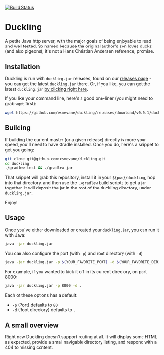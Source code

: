 [![Build Status](https://travis-ci.org/esmevane/duckling.svg?branch=master)](https://travis-ci.org/esmevane/duckling)

# Duckling

A petite Java http server, with the major goals of being enjoyable to read and well tested.  So named because the original author's son loves ducks (and also pigeons); it's not a Hans Christian Andersen reference, promise.

## Installation

Duckling is run with `duckling.jar` releases, found on our [releases page](https://github.com/esmevane/duckling/releases) - you can get the latest `duckling.jar` there.  Or, if you like, you can get the latest `duckling.jar` [by clicking right here](https://github.com/esmevane/duckling/releases/download/v0.0.1/duckling.jar).

If you like your command line, here's a good one-liner (you might need to grab `wget` first):

```bash
wget https://github.com/esmevane/duckling/releases/download/v0.0.1/duckling.jar
```

## Building

If building the current master (or a given release) directly is more your speed, you'll need to have Gradle installed.  Once you do, here's a snippet to get you going:

```bash
git clone git@github.com:esmevane/duckling.git
cd duckling
./gradlew test && ./gradlew jar
```

That snippet will grab this repository, install it in your `${pwd}/duckling`, hop into that directory, and then use the `./gradlew` build scripts to get a jar together.  It will deposit the jar in the root of the duckling directory, under `duckling.jar`.

Enjoy!

## Usage

Once you've either downloaded or created your `duckling.jar`, you can run it with Java:

```bash
java -jar duckling.jar
```

You can also configure the port (with `-p`) and root directory (with
`-d`):

```bash
java -jar duckling.jar -p $(YOUR_FAVORITE_PORT) -d $(YOUR_FAVORITE_DIR)
```

For example, if you wanted to kick it off in its current directory, on port 8000:

```bash
java -jar duckling.jar -p 8000 -d .
```

Each of these options has a default:

* `-p` (Port) defaults to `80`
* `-d` (Root directory) defaults to `.`

## A small overview

Right now Duckling doesn't support routing at all.  It will display some HTML as expected, provide a small navigable directory listing, and respond with a 404 to missing content.
